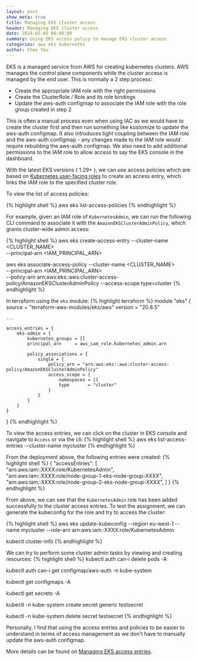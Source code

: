 ```yaml
---
layout: post
show_meta: true
title: Managing EKS cluster access
header: Managing EKS cluster access
date: 2024-05-05 00:00:00
summary: Using EKS access policy to manage EKS cluster access
categories: aws eks kubernetes
author: Chee Yeo
---
```


[Kubernetes user-facing roles]: https://kubernetes.io/docs/reference/access-authn-authz/rbac/#user-facing-roles
[Managing EKS access entries]: https://docs.aws.amazon.com/eks/latest/userguide/access-entries.html

EKS is a managed service from AWS for creating kubernetes clusters. AWS manages the control plane components while the cluster access is managed by the end user. This is normally a 2 step process:

* Create the appropriate IAM role with the right permissions
* Create the ClusterRole / Role and its role bindings
* Update the aws-auth configmap to associate the IAM role with the role group created in step 2

This is often a manual process even when using IAC as we would have to create the cluster first and then run something like kustomize to update the aws-auth configmap. It also introduces tight coupling between the IAM role and the aws-auth configmap - any changes made to the IAM role would require rebuilding the aws-auth configmap. We also need to add additional permissions to the IAM role to allow access to say the EKS console in the dashboard.

With the latest EKS versions ( 1.29+ ), we can use access policies which are based on [Kubernetes user-facing roles] to create an access entry, which links the IAM role to the specified cluster role.


To view the list of access policies:

{% highlight shell %}
    aws eks list-access-policies
{% endhighlight %}

For example, given an IAM role of `KubernetesAdmin`, we can run the following CLI command to associate it with the `AmazonEKSClusterAdminPolicy`, which grants cluster-wide admin access:

{% highlight shell %}
aws eks create-access-entry --cluster-name <CLUSTER_NAME> \
  --principal-arn <IAM_PRINCIPAL_ARN>


aws eks associate-access-policy --cluster-name <CLUSTER_NAME> \
  --principal-arn <IAM_PRINCIPAL_ARN> \
  --policy-arn arn:aws:eks::aws:cluster-access-policy/AmazonEKSClusterAdminPolicy
  --access-scope type=cluster
{% endhighlight %}

In terraform using the `eks` module:
{% highlight terraform %}
module "eks" {
    source  = "terraform-aws-modules/eks/aws"
    version = "20.8.5"

    ...

    access_entries = {
        eks-admin = {
            kubernetes_groups = []
            principal_arn     = aws_iam_role.kubernetes_admin.arn

            policy_associations = {
                single = {
                    policy_arn = "arn:aws:eks::aws:cluster-access-policy/AmazonEKSClusterAdminPolicy"
                    access_scope = {
                        namespaces = []
                        type       = "cluster"
                    }
                }
            }
        }
    }
}
{% endhighlight %}

To view the access entries, we can click on the cluster in EKS console and navigate to `Access` or via the cli:
{% highlight shell %}
aws eks list-access-entries --cluster-name mycluster
{% endhighlight %}

From the deployment above, the following entries were created:
{% highlight shell %}
{
    "accessEntries": [
        "arn:aws:iam::XXXX:role/KubernetesAdmin",
        "arn:aws:iam::XXXX:role/node-group-1-eks-node-group-XXXX",
        "arn:aws:iam::XXXX:role/node-group-2-eks-node-group-XXXX",
    ]
}
{% endhighlight %}

From above, we can see that the `KubernetesAdmin` role has been added successfully to the cluster access entries. To test the assignment, we can generate the kubeconfig for the role and try to access the cluster:

{% highlight shell %}
aws eks update-kubeconfig --region eu-west-1 --name mycluster --role-arn arn:aws:iam::XXXX:role/KubernetesAdmin

kubectl cluster-info
{% endhighlight %}

We can try to perform some cluster admin tasks by viewing and creating resources:
{% highlight shell %}
kubectl auth can-i delete pods -A

kubectl auth can-i get configmap/aws-auth -n kube-system

kubectl get configmaps -A

kubectl get secrets -A

kubectl -n kube-system create secret generic testsecret

kubectl -n kube-system delete secret testsecret
{% endhighlight %}

Personally, I find that using the access entries and policies to be easier to understand in terms of access management as we don't have to manually update the aws-auth configmap.

More details can be found on [Managing EKS access entries].